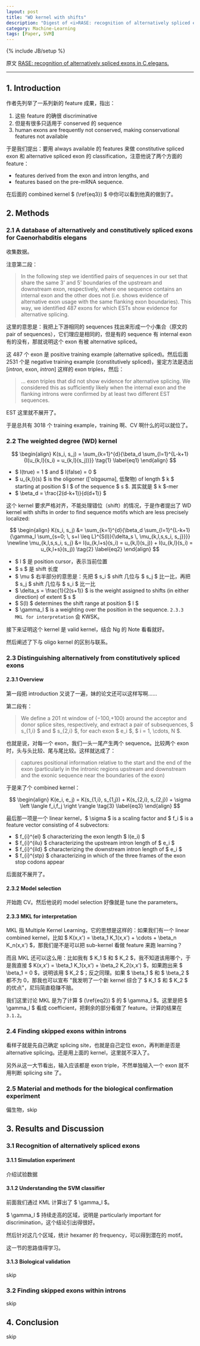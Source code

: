 ```yaml
---
layout: post
title: "WD kernel with shifts"
description: "Digest of <i>RASE: recognition of alternatively spliced exons in C. elegans</i>"
category: Machine-Learning
tags: [Paper, SVM]
---
```

{% include JB/setup %}

原文 [RASE: recognition of alternatively spliced exons in C.elegans.](http://www.ncbi.nlm.nih.gov/pubmed/15961480)

-----

## 1. Introduction

作者先列举了一系列新的 feature 成果，指出：

1. 这些 feature 的确很 discriminative
1. 但是有很多只适用于 conserved 的 sequence
1. human exons are frequently not conserved, making conservational features not available

于是我们提出：要用 always available 的 features 来做 constitutive spliced exon 和 alternative spliced exon 的 classification，注意他说了两个方面的 feature：

* features derived from the exon and intron lengths, and
* features based on the pre-mRNA sequence.

在后面的 combined kernel $ (\ref{eq3}) $ 中你可以看到他真的做到了。

## 2. Methods

### 2.1 A database of alternatively and constitutively spliced exons for Caenorhabditis elegans

收集数据。

注意第二段：

> In the following step we identified pairs of sequences in our set that share the same 3' and 5' boundaries of the upstream and downstream exon, respectively, where one sequence contains an internal exon and the other does not (i.e. shows evidence of alternative exon usage with the same flanking exon boundaries). This way, we identified 487 exons for which ESTs show evidence for alternative splicing.

这里的意思是：我把上下游相同的 sequences 找出来形成一个小集合（原文的 pair of sequences），它们理应是相同的，但是有的 sequence 有 internal exon 有的没有，那就说明这个 exon 有被 alternative spliced。

这 487 个 exon 是 positive training example (alternative spliced)。然后后面 2531 个是 negative training example (constitutively spliced)，鉴定方法是选出 [_intron_, exon, _intron_] 这样的 exon triples，然后：

> ... exon triples that did not show evidence for
alternative splicing. We considered this as sufficiently likely when the internal exon and the flanking introns were confirmed by at least two different EST sequences.

EST 这里就不展开了。

于是总共有 3018 个 training example，training 啊、CV 啊什么的可以就位了。

### 2.2 The weighted degree (WD) kernel

$$
\begin{align}
	K(s_i, s_j) = \sum_{k=1}^{d}{\beta_d \sum_{l=1}^{L-k+1}{I(u_{k,l}(s_i) = u_{k,l}(s_j))}}
	\tag{1}
	\label{eq1}
\end{align}
$$

* $ I(true) = 1 $ and $ I(false) = 0 $
* $ u_{k,l}(s) $ is the oligomer (['ɒlɪgəʊmə], 低聚物) of length $ k $ starting at position $ l $ of the sequence $ s $. 其实就是 $ k $-mer
* $ \beta_d = \frac{2(d-k+1)}{d(d+1)} $

这个 kernel 要求严格对齐，不能处理错位（shift）的情况，于是作者提出了 WD kernel with shifts in order to find sequence motifs which are less precisely localized:

$$
\begin{align}
	K(s_i, s_j) &= \sum_{k=1}^{d}{\beta_d \sum_{l=1}^{L-k+1}{\gamma_l \sum_{s=0; \, s+l \leq L}^{S(l)}{\delta_s \, \mu_{k,l,s,s_i, s_j}}}} \newline
	\mu_{k,l,s,s_i, s_j} &= I(u_{k,l+s}(s_i) = u_{k,l}(s_j)) + I(u_{k,l}(s_i) = u_{k,l+s}(s_j))
	\tag{2}
	\label{eq2}
\end{align}
$$

* $ l $ 是 position cursor，表示当前位置
* $ s $ 是 shift 长度
* $ \mu $ 右半部分的意思是：先把 $ s_i $ shift 几位与 $ s_j $ 比一比，再把 $ s_j $ shift 几位与 $ s_i $ 比一比
* $ \delta_s = \frac{1}{2(s+1)} $ is the weight assigned to shifts (in either direction) of extent $ s $
* $ S(l) $ determines the shift range at position $ l $ 
* $ \gamma_l $ is a weighting over the position in the sequence. `2.3.3 MKL for interpretation` 会 KWSK。

接下来证明这个 kernel 是 valid kernel，结合 Ng 的 Note 看看就好。

然后阐述了下与 oligo kernel 的区别与联系。

### 2.3 Distinguishing alternatively from constitutively spliced exons

#### 2.3.1 Overview

第一段把 introduction 又说了一遍，妹的论文还可以这样写啊……

第二段有：

> We define a 201 nt window of (−100,+100) around the acceptor and donor splice sites, respectively, and extract a pair of subsequences, $ s_{1,i} $ and  $ s_{2,i} $, for each exon $ e_i $, $ i = 1, \cdots, N $.

也就是说，对每一个 exon，我们一头一尾产生两个 sequence。比较两个 exon 时，头与头比较、尾与尾比较。这样就达成了：

> captures positional information relative to the start and the end of the exon (particularly in the intronic regions upstream and downstream and the exonic sequence near the boundaries of the exon)

于是来了个 combined kernel：

$$
\begin{align}
	K(e_i, e_j) = K(s_{1,i}, s_{1,j}) + K(s_{2,i}, s_{2,j}) + \sigma \left \langle f_i,f_j \right \rangle
	\tag{3}
	\label{eq3}
\end{align}
$$

最后那一项是一个 linear kernel，$ \sigma $ is a scaling factor and $ f_i $ is a feature vector consisting of 4 subvectors:

* $ f_{i}^{el} $ characterizing the exon length $ l(e_i) $
* $ f_{i}^{ilu} $ characterizing the upstream intron length of $ e_i $
* $ f_{i}^{ild} $ characterizing the downstream intron length of $ e_i $
* $ f_{i}^{stp} $ characterizing in which of the three frames of the exon stop codons appear

后面就不展开了。

#### 2.3.2 Model selection

开始跑 CV。然后他说的 model selection 好像就是 tune the parameters。

#### 2.3.3 MKL for interpretation

MKL 指 Multiple Kernel Learning，它的思想是这样的：如果我们有一个 linear combined kernel，比如 $ K(x,x') = \beta_1 K_1(x,x') + \cdots + \beta_n K_n(x,x') $，那我们是不是可以把 sub-kernel 看做 feature 来跑 learning？

而且 MKL 还可以这么用：比如我有 $ K_1 $ 和 $ K_2 $，我不知道该用哪个，于是我直接 $ K(x,x') = \beta_1 K_1(x,x') + \beta_2 K_2(x,x') $，如果跑出来 $ \beta_1 = 0 $，说明该用 $ K_2 $；反之同理。如果 $ \beta_1 $ 和 $ \beta_2 $ 都不为 0，那我也可以宣布 "我发明了一个新 kernel 综合了 $ K_1 $ 和 $ K_2 $ 的优点"，尼玛简直稳赚不赔。

我们这里讨论 MKL 是为了计算 $ (\ref{eq2}) $ 的 $ \gamma_l $。这里是把 $ \gamma_l $ 看成 coefficient，把剩余的部分看做了 feature。计算的结果在 `3.1.2`。

### 2.4 Finding skipped exons within introns

看样子就是先自己确定 splicing site，也就是自己定位 exon，再判断是否是 alternative splicing。还是用上面的 kernel，这里就不深入了。

另外从这一大节看出，输入应该都是 exon triple，不然单独输入一个 exon 就不用判断 splicing site 了。

### 2.5 Material and methods for the biological confirmation experiment

偏生物，skip

## 3. Results and Discussion

### 3.1 Recognition of alternatively spliced exons

#### 3.1.1 Simulation experiment

介绍试验数据

#### 3.1.2 Understanding the SVM classifier

前面我们通过 KML 计算出了 $ \gamma_l $。

$ \gamma_l $ 持续走高的区域，说明是 particularly important for discrimination，这个结论引出得很好。

然后针对这几个区域，统计 hexamer 的 frequency，可以得到潜在的 motif。

这一节的思路值得学习。

#### 3.1.3 Biological validation

skip

### 3.2 Finding skipped exons within introns

skip

## 4. Conclusion

skip